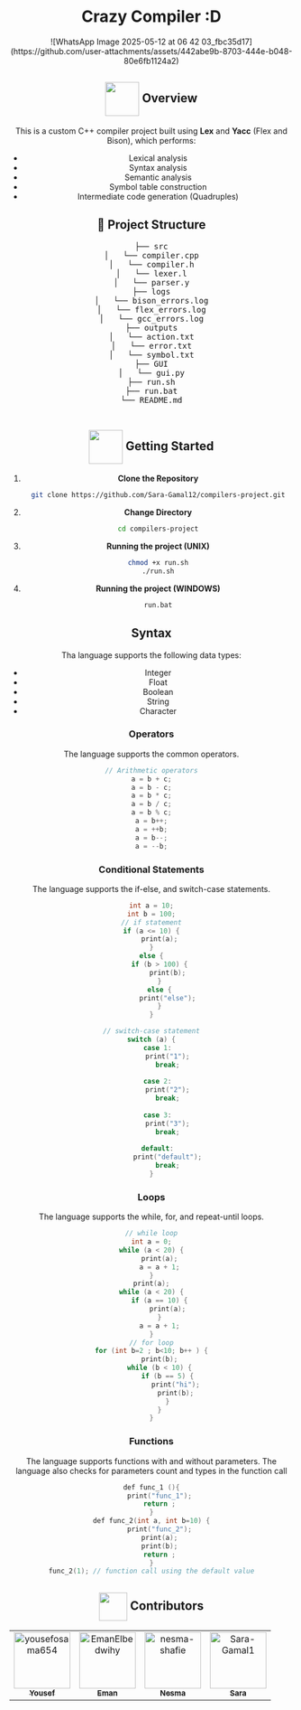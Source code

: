<h1 align='center'>Crazy Compiler :D</h1>

<!--  Overview  -->
<div align='center'>
![WhatsApp Image 2025-05-12 at 06 42 03_fbc35d17](https://github.com/user-attachments/assets/442abe9b-8703-444e-b048-80e6fb1124a2)
<div align='center'>
 
## <img  align= center width =60px src="https://cdn-icons-png.flaticon.com/512/8632/8632710.png"> Overview <a id="overview"></a>
This is a custom C++ compiler project built using **Lex** and **Yacc** (Flex and Bison), which performs:
- Lexical analysis
- Syntax analysis
- Semantic analysis
- Symbol table construction
- Intermediate code generation (Quadruples)


<h2 href="#Structure">📁 Project Structure</h2>
 <div> 
  <pre>
├── src
│   └── compiler.cpp
│   └── compiler.h
│   └── lexer.l
│   └── parser.y
├── logs
│   └── bison_errors.log
│   └── flex_errors.log
│   └── gcc_errors.log
├── outputs
│   └── action.txt
│   └── error.txt
│   └── symbol.txt
├── GUI
│   └── gui.py
├── run.sh
├── run.bat
└── README.md
    </pre>
</div>

<!-- Getting Started -->
## <img align="center" width="60px" height="60px" src="https://media3.giphy.com/media/wuZWV7keWqi2jJGzdB/giphy.gif?cid=6c09b952wp4ev7jtywg3j6tt7ec7vr3piiwql2vhrlsgydyz&ep=v1_internal_gif_by_id&rid=giphy.gif&ct=s"> Getting Started <a id="started"></a>

1. **Clone the Repository**
    ```bash
    git clone https://github.com/Sara-Gamal12/compilers-project.git
    ```

2. **Change Directory**
    ```bash
    cd compilers-project
    ```

3. **Running the project (UNIX)**
    ```bash
    chmod +x run.sh
    ./run.sh
    ```

3. **Running the project (WINDOWS)**
    ```bat
    run.bat
    ```

## Syntax

Tha language supports the following data types:

- Integer
- Float
- Boolean
- String
- Character




### Operators

The language supports the common operators.

```c
// Arithmetic operators
a = b + c;
a = b - c;
a = b * c;
a = b / c;
a = b % c;
a = b++;
a = ++b;
a = b--;
a = --b;
```
### Conditional Statements

The language supports the if-else, and switch-case statements.

```c
int a = 10;
int b = 100;
// if statement
if (a <= 10) {
    print(a);
}
else {
    if (b > 100) {
        print(b);
    }
    else {
        print("else");
    }
}

// switch-case statement
switch (a) {
    case 1: 
        print("1");
        break;
    
    case 2: 
        print("2");
        break;
    
    case 3: 
        print("3");
        break;
    
    default: 
        print("default");
        break;
}

```

### Loops

The language supports the while, for, and repeat-until loops.

```c
// while loop
int a = 0;
while (a < 20) {
    print(a);
    a = a + 1;
}
print(a);
while (a < 20) {
    if (a == 10) {
        print(a);
    }
    a = a + 1;
}
// for loop
for (int b=2 ; b<10; b++ ) {
    print(b);
    while (b < 10) {
        if (b == 5) {
            print("hi");
            print(b);
        }
    }
}

```

### Functions

The language supports functions with and without parameters. The language also checks for parameters count and types in the function call

```c
def func_1 (){
    print("func_1");
    return ;
}
def func_2(int a, int b=10) {
    print("func_2");
    print(a);
    print(b);
    return ;
}
func_2(1); // function call using the default value
```

<!-- Contributors -->
## <img  align= center width=50px height=50px src="https://media1.giphy.com/media/WFZvB7VIXBgiz3oDXE/giphy.gif?cid=6c09b952tmewuarqtlyfot8t8i0kh6ov6vrypnwdrihlsshb&rid=giphy.gif&ct=s"> Contributors <a id = "contributors"></a>
<!-- readme: collaborators -start -->
<table  align='center'> 
<tr>
    <td align="center">
        <a href="https://github.com/yousefosama654">
            <img src="https://avatars.githubusercontent.com/u/93356614?v=4" width="100;" alt="yousefosama654"/>
            <br />
            <sub><b>Yousef</b></sub>
        </a>
    </td>
    <td align="center">
        <a href="https://github.com/EmanElbedwihy">
            <img src="https://avatars.githubusercontent.com/u/120182209?v=4" width="100;" alt="EmanElbedwihy"/>
            <br />
            <sub><b>Eman</b></sub>
        </a>
    </td>
        <td align="center">
        <a href="https://github.com/nesma-shafie">
            <img src="https://avatars.githubusercontent.com/u/120175134?v=4" width="100;" alt="nesma-shafie"/>
            <br />
            <sub><b>Nesma</b></sub>
        </a>
    </td>
    <td align="center">
        <a href="https://github.com/Sara-Gamal1">
            <img src="https://avatars.githubusercontent.com/u/106556638?v=4" width="100;" alt="Sara-Gamal1"/>
            <br />
            <sub><b>Sara</b></sub>
        </a>
    </td></tr>
</table>
